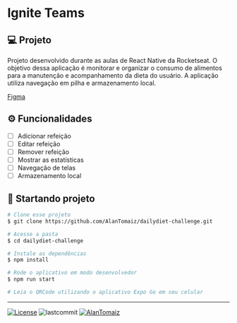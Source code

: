 # Ignite Teams

## 💻 Projeto
Projeto desenvolvido durante as aulas de React Native da Rocketseat. O objetivo dessa aplicação é monitorar e organizar o consumo de alimentos para a manutenção e acompanhamento da dieta do usuário. A aplicação utiliza navegação em pilha e armazenamento local.

[Figma](https://www.figma.com/community/file/1218573349379609244)

## ⚙️ Funcionalidades
- [ ] Adicionar refeição
- [ ] Editar refeição
- [ ] Remover refeição
- [ ] Mostrar as estatísticas
- [ ] Navegação de telas
- [ ] Armazenamento local

## 🚀 Startando projeto
```bash
# Clone esse projeto
$ git clone https://github.com/AlanTomaiz/dailydiet-challenge.git

# Acesse a pasta
$ cd dailydiet-challenge

# Instale as dependências
$ npm install

# Rode o aplicativo em modo desenvolvedor
$ npm run start

# Leia o QRCode utilizando o aplicativo Expo Go em seu celular
```
---
<p>
  <a href="LICENSE"><img  src="https://img.shields.io/static/v1?label=License&message=MIT&color=5965e0&labelColor=202024" alt="License"></a>
  <img alt="lastcommit" src="https://img.shields.io/github/last-commit/alantomaiz/dailydiet-challenge?color=%235761C3" />
  <a href="https://www.linkedin.com/in/alantomaiz/"><img alt="AlanTomaiz" src="https://img.shields.io/badge/-AlanTomaiz-5965e0?style=flat&logo=Linkedin&logoColor=white" /></a>
</p>
